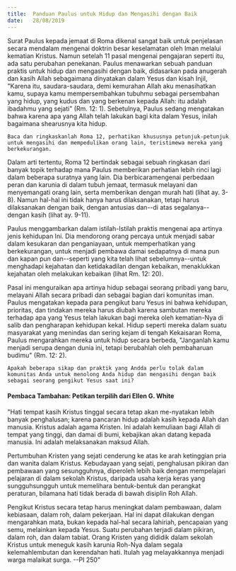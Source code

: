 ```yaml
---
title:  Panduan Paulus untuk Hidup dan Mengasihi dengan Baik
date:   28/08/2019
---
```


Surat Paulus kepada jemaat di Roma dikenal sangat baik untuk penjelasan secara mendalam mengenai doktrin besar keselamatan oleh Iman melalui kematian Kristus. Namun setelah 11 pasal mengenai pengajaran seperti itu, ada satu perubahan penekanan. Paulus menawarkan sebuah panduan praktis untuk hidup dan mengasihi dengan baik, didasarkan pada anugerah dan kasih Allah sebagaimana dinyatakan dalam Yesus dan kisah Injil, "Karena itu, saudara-saudara, demi kemurahan Allah aku menasihatkan kamu, supaya kamu mempersembahkan tubuhmu sebagai persembahan yang hidup, yang kudus dan yang berkenan kepada Allah: itu adalah ibadahmu yang sejati" (Rm. 12: 1). Sebetulnya, Paulus sedang mengatakan bahwa karena apa yang Allah telah lakukan bagi kita dalam Yesus, inilah bagaimana shearusnya kita hidup.

`Baca dan ringkaskanlah Roma 12, perhatikan khususnya petunjuk-petunjuk untuk mengasihi dan mempedulikan orang lain, teristimewa mereka yang berkekurangan.`

Dalam arti tertentu, Roma 12 bertindak sebagai sebuah ringkasan dari banyak topik terhadap mana Paulus memberikan perhatian lebih rinci lagi dalam beberapa suratnya yang lain. Dia berbicaramengenai perbedaan peran dan karunia di dalam tubuh jemaat, termasuk melayani dan menyemangati orang lain, serta memberikan dengan murah hati (lihat ay. 3-8). Namun hal-hal ini tidak hanya harus dilaksanakan, tetapi harus dilaksanakan dengan baik, dengan antusias dan--di atas segalanya--dengan kasih (lihat ay. 9-11).

Paulus menggambarkan dalam istilah-Istilah praktis mengenai apa artinya jenis kehidupan Ini. Dia mendorong orang percaya untuk menjadi sabar dalam kesukaran dan penganiayaan, untuk memperhatikan yang berkekurangan, untuk menjadi pembawa damai sedapatnya di mana pun dan kapan pun dan--seperti yang kita telah lihat sebelumnya--untuk menghadapi kejahatan dan ketidakadilan dengan kebaikan, menaklukkan kejahatan oleh melakukan kebaikan (lihat Rm. 12: 20).

Pasal ini menguraikan apa artinya hidup sebagai seorang pribadi yang baru, melayani Allah secara pribadi dan sebagai bagian dari komunitas iman. Paulus mengatakan kepada para pengikut baru Yesus ini bahwa kehidupan, prioritas, dan tindakan mereka harus diubah karena sambutan mereka terhadap apa yang Yesus telah lakukan bagi mereka oleh kematian-Nya di salib dan pengharapan kehidupan kekal. Hidup seperti mereka dalam suatu masyarakat yang menindas dan sering kejam di tengah Kekaisaran Roma, Paulus mengarahkan mereka untuk hidup secara berbeda, "Janganlah kamu menjadi serupa dengan dunia ini, tetapi berubahlah oleh pembaharuan budimu" (Rm. 12: 2).

`Apakah beberapa sikap dan praktik yang Andda perlu tolak dalam komunitas Anda untuk menolong Anda hidup dan mengasihi dengan baik sebagai seorang pengikut Yesus saat ini?`

#### Pembaca Tambahan: Petikan terpilih dari Ellen G. White

"Hati tempat kasih Kristus tinggal secara tetap akan me-nyatakan lebih banyak penghalusan; karena pancaran hidup adalah kasih kepada Allah dan manusia. Kristus adalah agama Kristen. Ini adalah kemuliaan bagi Allah di tempat yang tinggi, dan damai di bumi, kebajikan akan datang kepada manusia. Ini adalah melaksanakan maksud Allah. 

Pertumbuhan Kristen yang sejati cenderung ke atas ke arah ketinggian pria dan wanita dalam Kristus. Kebudayaan yang sejati, penghalusan pikiran dan pembawaan yang sesungguhnya, diperoleh lebih baik dengan mempelajari pelajaran di dalam sekolah Kristus, daripada usaha kerja keras yang sungguhsungguh untuk memelihara bentuk-bentuk dan perangkat peraturan, bilamana hati tidak berada di bawah disiplin Roh Allah. 

Pengikut Kristus secara tetap harus meningkat dalam pembawaan, dalam kebiasaan, dalam roh, dalam pekerjaan. Hal ini dapat dilakukan dengan mengarahkan mata, bukan kepada hal-hal secara lahiriah, pencapaian yang semu, melainkan kepada Yesus. Suatu perubahan terjadi dalam pikiran, dalam roh, dan dalam tabiat. Orang Kristen yang dididik dalam sekolah Kristus untuk meneguk kasih karunia Roh-Nya dalam segala kelemahlembutan dan kerendahan hati. Itulah yag melayakkannya menjadi warga malaikat surga. --PI 250"
